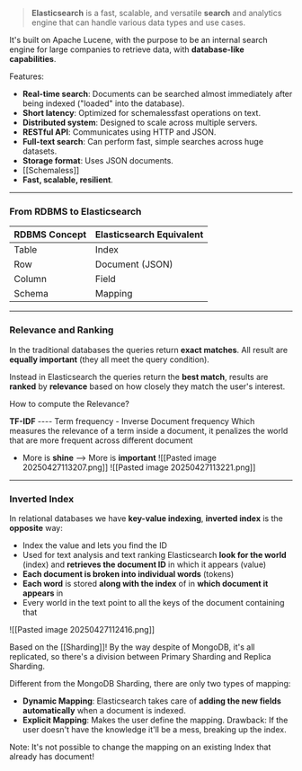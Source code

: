 >**Elasticsearch** is a fast, scalable, and versatile **search** and analytics engine that can handle various data types and use cases.

It's built on Apache Lucene, with the purpose to be an internal search engine for large companies to retrieve data, with **database-like capabilities**.

Features:
- **Real-time search**: Documents can be searched almost immediately after being indexed ("loaded" into the database).
- **Short latency**: Optimized for schemalessfast operations on text.
- **Distributed system**: Designed to scale across multiple servers.
- **RESTful API**: Communicates using HTTP and JSON.
- **Full-text search**: Can perform fast, simple searches across huge datasets.
- **Storage format**: Uses JSON documents.
- [[Schemaless]]
- **Fast, scalable, resilient**.

---
### From RDBMS to Elasticsearch
| RDBMS Concept | Elasticsearch Equivalent |
| ------------- | ------------------------ |
| Table         | Index                    |
| Row           | Document (JSON)          |
| Column        | Field                    |
| Schema        | Mapping                  |
***
### Relevance and Ranking 

In the traditional databases the queries return **exact matches**.
All result are **equally important** (they all meet the query condition).

Instead in Elasticsearch the queries return the **best match**, results are **ranked** by **relevance** based on how closely they match the user's interest. 

How to compute the Relevance?

**TF-IDF** ---- Term frequency - Inverse Document frequency
Which measures the relevance of a term inside a document, it penalizes the world that are more frequent across different document
- More is **shine** --> More is **important** 
![[Pasted image 20250427113207.png]]
![[Pasted image 20250427113221.png]]

---
### Inverted Index
In relational databases we have **key-value indexing**, **inverted index** is the **opposite** way:
- Index the value and lets you find the ID 
- Used for text analysis and text ranking 
	Elasticsearch **look for the world** (index) and **retrieves the document ID** in which it appears (value)
- **Each document is broken into individual words** (tokens)
- **Each word** is stored **along with the index** of in **which document it appears** in  
- Every world in the text point to all the keys of the document containing that

![[Pasted image 20250427112416.png]]

Based on the [[Sharding]]!
By the way despite of MongoDB, it's all replicated, so there's a division between Primary Sharding and Replica Sharding.

Different from the MongoDB Sharding, there are only two types of mapping:
- **Dynamic Mapping**: Elasticsearch takes care of **adding the new fields** **automatically** when a document is indexed.
- **Explicit Mapping**: Makes the user define the mapping. Drawback: If the user doesn't have the knowledge it'll be a mess, breaking up the index. 

Note: It's not possible to change the mapping on an existing Index that already has document!